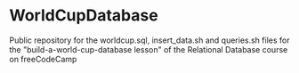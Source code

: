 # WorldCupDatabase
Public repository for the worldcup.sql, insert_data.sh and queries.sh files for the "build-a-world-cup-database lesson" of the Relational Database course on freeCodeCamp